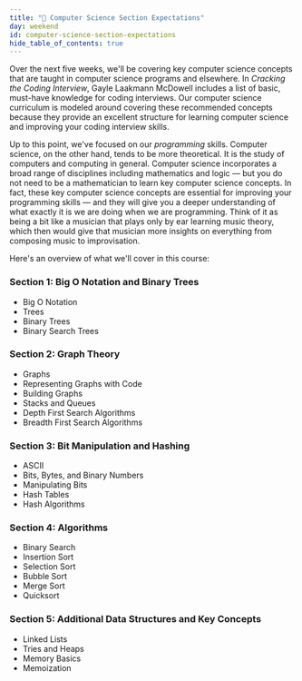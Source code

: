 ```yaml
---
title: "📓 Computer Science Section Expectations"
day: weekend
id: computer-science-section-expectations
hide_table_of_contents: true
---
```


Over the next five weeks, we'll be covering key computer science concepts that are taught in computer science programs and elsewhere. In _Cracking the Coding Interview_, Gayle Laakmann McDowell includes a list of basic, must-have knowledge for coding interviews. Our computer science curriculum is modeled around covering these recommended concepts because they provide an excellent structure for learning computer science and improving your coding interview skills.

Up to this point, we've focused on our _programming_ skills. Computer science, on the other hand, tends to be more theoretical. It is the study of computers and computing in general. Computer science incorporates a broad range of disciplines including mathematics and logic — but you do not need to be a mathematician to learn key computer science concepts. In fact, these key computer science concepts are essential for improving your programming skills — and they will give you a deeper understanding of what exactly it is we are doing when we are programming. Think of it as being a bit like a musician that plays only by ear learning music theory, which then would give that musician more insights on everything from composing music to improvisation.

Here's an overview of what we'll cover in this course:

### Section 1: Big O Notation and Binary Trees

* Big O Notation
* Trees
* Binary Trees
* Binary Search Trees

### Section 2: Graph Theory

* Graphs
* Representing Graphs with Code
* Building Graphs
* Stacks and Queues
* Depth First Search Algorithms
* Breadth First Search Algorithms

### Section 3: Bit Manipulation and Hashing

* ASCII
* Bits, Bytes, and Binary Numbers
* Manipulating Bits
* Hash Tables
* Hash Algorithms

### Section 4: Algorithms

* Binary Search
* Insertion Sort
* Selection Sort
* Bubble Sort
* Merge Sort
* Quicksort

### Section 5: Additional Data Structures and Key Concepts

* Linked Lists
* Tries and Heaps
* Memory Basics
* Memoization
